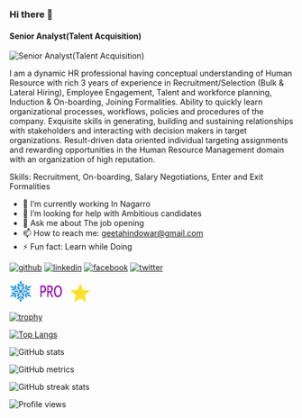 ### Hi there 👋
#### Senior Analyst(Talent Acquisition) 
![Senior Analyst(Talent Acquisition) ](https://www.linkedin.com/in/geeta-hindowar-46187730/,https://www.facebook.com/geeta.hindowar,https://twitter.com/geetahindowar)

I am a dynamic HR professional having conceptual understanding of Human Resource with rich 3 years of experience in Recruitment/Selection (Bulk & Lateral Hiring), Employee Engagement, Talent and workforce planning, Induction & On-boarding, Joining Formalities. Ability to quickly learn organizational processes, workflows, policies and procedures of the company. Exquisite skills in generating, building and sustaining relationships with stakeholders and interacting with decision makers in target organizations. Result-driven data oriented individual targeting assignments and rewarding opportunities in the Human Resource Management domain with an organization of high reputation.

Skills: Recruitment, On-boarding, Salary Negotiations, Enter and Exit Formalities 

- 🔭 I’m currently working In Nagarro 
- 🤔 I’m looking for help with Ambitious candidates 
- 💬 Ask me about The job opening 
- 📫 How to reach me: geetahindowar@gmail.com 
- ⚡ Fun fact: Learn while Doing 


[<img src='https://cdn.jsdelivr.net/npm/simple-icons@3.0.1/icons/github.svg' alt='github' height='40'>](https://github.com/Geeta-hindwar)  [<img src='https://cdn.jsdelivr.net/npm/simple-icons@3.0.1/icons/linkedin.svg' alt='linkedin' height='40'>](https://www.linkedin.com/in/https://www.linkedin.com/in/geeta-hindowar-46187730//)  [<img src='https://cdn.jsdelivr.net/npm/simple-icons@3.0.1/icons/facebook.svg' alt='facebook' height='40'>](https://www.facebook.com/https://www.facebook.com/geeta.hindowar)  [<img src='https://cdn.jsdelivr.net/npm/simple-icons@3.0.1/icons/twitter.svg' alt='twitter' height='40'>](https://twitter.com/https://twitter.com/geetahindowar)  

<a href='https://archiveprogram.github.com/'><img src='https://raw.githubusercontent.com/acervenky/animated-github-badges/master/assets/acbadge.gif' width='40' height='40'></a> <a href='https://github.com/pricing'><img src='https://raw.githubusercontent.com/acervenky/animated-github-badges/master/assets/pro.gif' width='40' height='40'></a> <a href='https://stars.github.com/'><img src='https://raw.githubusercontent.com/acervenky/animated-github-badges/master/assets/starbadge.gif' width='35' height='35'></a> 

[![trophy](https://github-profile-trophy.vercel.app/?username=Geeta-hindwar)](https://github.com/ryo-ma/github-profile-trophy)

[![Top Langs](https://github-readme-stats.vercel.app/api/top-langs/?username=Geeta-hindwar)](https://github.com/anuraghazra/github-readme-stats)

![GitHub stats](https://github-readme-stats.vercel.app/api?username=Geeta-hindwar&show_icons=true)  

![GitHub metrics](https://metrics.lecoq.io/Geeta-hindwar)  

![GitHub streak stats](https://github-readme-streak-stats.herokuapp.com/?user=Geeta-hindwar)  

![Profile views](https://gpvc.arturio.dev/Geeta-hindwar)  





